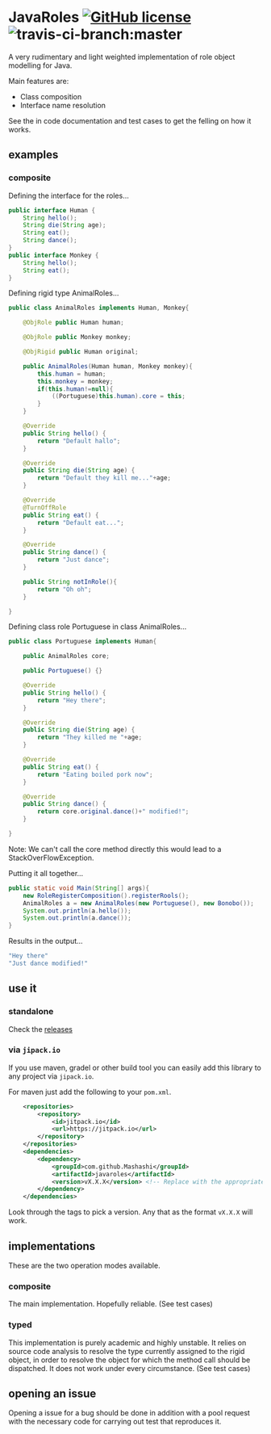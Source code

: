 # JavaRoles [![GitHub license](https://img.shields.io/badge/license-MIT-blue.svg)](https://raw.githubusercontent.com/Mashashi/javaroles/master/LICENSE) ![travis-ci-branch:master](https://travis-ci.org/Mashashi/javaroles.svg?branch=master) 

A very rudimentary and light weighted implementation of role object modelling for Java.

Main features are: 
* Class composition 
* Interface name resolution

See the in code documentation and test cases to get the felling on how it works.

## examples

### composite 

Defining the interface for the roles...
```java
public interface Human {
	String hello(); 
	String die(String age);  
	String eat();
	String dance();
}
public interface Monkey {
	String hello();
	String eat();
}
```

Defining rigid type AnimalRoles...
```java
public class AnimalRoles implements Human, Monkey{

	@ObjRole public Human human;

	@ObjRole public Monkey monkey;

	@ObjRigid public Human original;

	public AnimalRoles(Human human, Monkey monkey){
	    this.human = human;
	    this.monkey = monkey;
	    if(this.human!=null){
	        ((Portuguese)this.human).core = this;
	    }
	}

	@Override
	public String hello() {
	    return "Default hallo";
	}

	@Override
	public String die(String age) {
	    return "Default they kill me..."+age;
	}

	@Override
	@TurnOffRole
	public String eat() {
	    return "Default eat...";
	}

	@Override
	public String dance() {
	    return "Just dance";
	}

	public String notInRole(){
	    return "Oh oh";
	}

}
```

Defining class role Portuguese in class AnimalRoles...
```java
public class Portuguese implements Human{

	public AnimalRoles core;

	public Portuguese() {}

	@Override
	public String hello() {
	    return "Hey there";
	}

	@Override
	public String die(String age) {
	    return "They killed me "+age;
	}

	@Override
	public String eat() {
	    return "Eating boiled pork now";
	}

	@Override
	public String dance() {
	    return core.original.dance()+" modified!";
	}

}
```
Note: We can't call the core method directly this would lead to a StackOverFlowException.

Putting it all together...
```java
public static void Main(String[] args){
	new RoleRegisterComposition().registerRools();
	AnimalRoles a = new AnimalRoles(new Portuguese(), new Bonobo());
	System.out.println(a.hello());
	System.out.println(a.dance());
}
```

Results in the output...
```java
"Hey there"
"Just dance modified!"
```

## use it

### standalone

Check the [releases](https://github.com/Mashashi/javaroles)

### via `jipack.io`
If you use maven, gradel or other build tool you can easily add this library to any project via `jipack.io`.

For maven just add the following to your `pom.xml`.

```xml
	<repositories>
		<repository>
		    <id>jitpack.io</id>
		    <url>https://jitpack.io</url>
		</repository>
	</repositories>
	<dependencies>
		<dependency>
			<groupId>com.github.Mashashi</groupId>
			<artifactId>javaroles</artifactId>
			<version>vX.X.X</version> <!-- Replace with the appropriate version -->
		</dependency>
	</dependencies>
```

Look through the tags to pick a version. Any that as the format `vX.X.X` will work.

## implementations
These are the two operation modes available.

### composite
The main implementation. Hopefully reliable. (See test cases)

### typed
This implementation is purely academic and highly unstable. It relies on source code analysis to resolve the type currently assigned to the rigid object, in order to resolve the object for which the method call should be dispatched. It does not work under every circumstance. (See test cases)

## opening an issue
Opening a issue for a bug should be done in addition with a pool request with the necessary code for carrying out test that reproduces it.